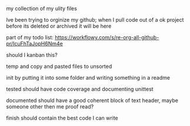 my collection of my ulity files

Ive been trying to orginize my github; when I pull code out of a ok project before its deleted or archived it will be here

part of my todo list: https://workflowy.com/s/re-org-all-github-pr/IcuFhTaJopH6Nm4e

should I kanban this?

temp and copy and pasted files to unsorted

init by putting it into some folder and writing something in a readme

tested should have code coverage and documenting unittest

documented should have a good coherent block of text header, maybe someone other then me proof read?

finish should contain the best code I can write